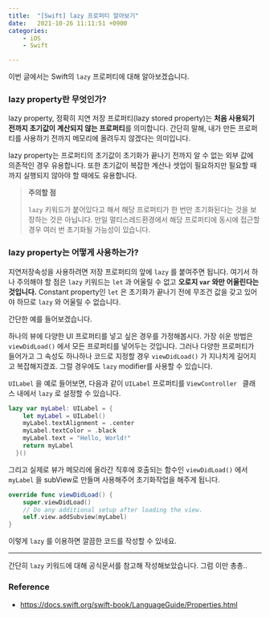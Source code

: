 ```yaml
---
title:  "[Swift] lazy 프로퍼티 알아보기"
date:   2021-10-26 11:11:51 +0900
categories: 
    - iOS 
    - Swift

---
```




이번 글에서는 Swift의 `lazy` 프로퍼티에 대해 알아보겠습니다. 

### lazy property란 무엇인가?

lazy property, 정확히 지연 저장 프로퍼티(lazy stored property)는 **처음 사용되기 전까지 초기값이 계산되지 않는 프로퍼티**를 의미합니다. 간단히 말해, 내가 만든 프로퍼티를 사용하기 전까지 메모리에 올려두지 않겠다는 의미입니다. 

lazy property는 프로퍼티의 초기값이 초기화가 끝나기 전까지 알 수 없는 외부 값에 의존적인 경우 유용합니다. 또한 초기값이 복잡한 계산나 셋업이 필요하지만 필요할 때까지 실행되지 않아야 할 때에도 유용합니다. 

> **주의할 점**
>
> `lazy` 키워드가 붙어있다고 해서 해당 프로퍼티가 한 번만 초기화된다는 것을 보장하는 것은 아닙니다. 만일 멀티스레드환경에서 해당 프로퍼티에 동시에 접근할 경우 여러 번 초기화될 가능성이 있습니다. 



### lazy property는 어떻게 사용하는가?

지연저장속성을 사용하려면 저장 프로퍼티의 앞에 `lazy` 를 붙여주면 됩니다. 여기서 하나 주의해야 할 점은 `lazy` 키워드는 `let` 과 어울릴 수 없고 **오로지 `var` 와만 어울린다는 것입니다.** Constant property인 `let` 은 초기화가 끝나기 전에 무조건 값을 갖고 있어야 하므로 `lazy` 와 어울릴 수 없습니다. 

간단한 예를 들어보겠습니다. 

하나의 뷰에 다양한 UI 프로퍼티를 넣고 싶은 경우를 가정해봅시다. 가장 쉬운 방법은 `viewDidLoad()` 에서 모든 프로퍼티를 넣어두는 것입니다. 그러나 다양한 프로퍼티가 들어가고 그 속성도 하나하나 코드로 지정할 경우 `viewDidLoad()` 가 지나치게 길어지고 복잡해지겠죠. 그럴 경우에도 `lazy` modifier를 사용할 수 있습니다. 

`UILabel` 을 예로 들어보면, 다음과 같이 `UILabel` 프로퍼티를 `ViewController ` 클래스 내에서 `lazy` 로 설정할 수 있습니다. 

```swift
lazy var myLabel: UILabel = {
    let myLabel = UILabel()
    myLabel.textAlignment = .center
    myLabel.textColor = .black
    myLabel.text = "Hello, World!"
    return myLabel
  }()
```

그리고 실제로 뷰가 메모리에 올라간 직후에 호출되는 함수인 `viewDidLoad()` 에서 `myLabel` 을 subView로 만들며 사용해주어 초기화작업을 해주게 됩니다. 

```swift
override func viewDidLoad() {
    super.viewDidLoad()
    // Do any additional setup after loading the view.
    self.view.addSubview(myLabel)
}
```

이렇게 `lazy` 를 이용하면 깔끔한 코드를 작성할 수 있네요.



---

간단히 `lazy` 키워드에 대해 공식문서를 참고해 작성해보았습니다. 그럼 이만 총총.. 

### Reference

- https://docs.swift.org/swift-book/LanguageGuide/Properties.html